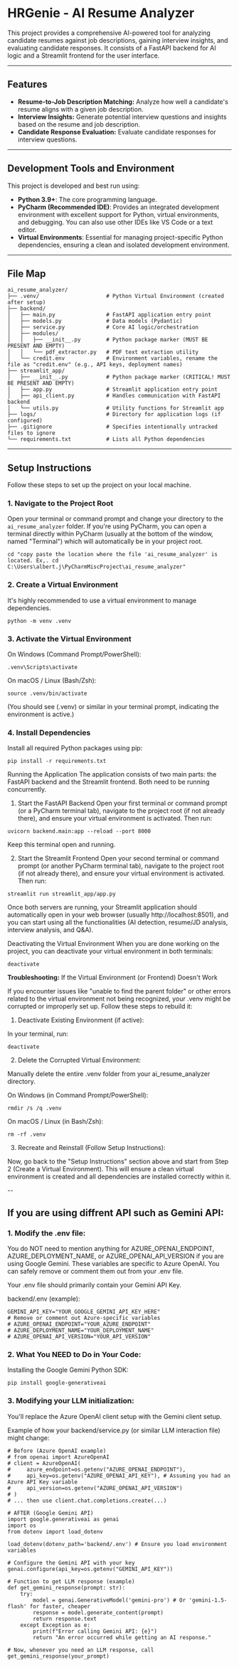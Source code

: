 # HRGenie - AI Resume Analyzer

This project provides a comprehensive AI-powered tool for analyzing candidate resumes against job descriptions, gaining interview insights, and evaluating candidate responses. It consists of a FastAPI backend for AI logic and a Streamlit frontend for the user interface.

---
## Features

* **Resume-to-Job Description Matching:** Analyze how well a candidate's resume aligns with a given job description.
* **Interview Insights:** Generate potential interview questions and insights based on the resume and job description.
* **Candidate Response Evaluation:** Evaluate candidate responses for interview questions.

---
## Development Tools and Environment

This project is developed and best run using:

* **Python 3.9+**: The core programming language.
* **PyCharm (Recommended IDE)**: Provides an integrated development environment with excellent support for Python, virtual environments, and debugging. You can also use other IDEs like VS Code or a text editor.
* **Virtual Environments**: Essential for managing project-specific Python dependencies, ensuring a clean and isolated development environment.

---
## File Map

```
ai_resume_analyzer/
├── .venv/                     # Python Virtual Environment (created after setup)
├── backend/
│   ├── main.py                # FastAPI application entry point
│   ├── models.py              # Data models (Pydantic)
│   ├── service.py             # Core AI logic/orchestration
│   ├── modules/
│   │   ├── __init__.py        # Python package marker (MUST BE PRESENT AND EMPTY)
│   │   └── pdf_extractor.py   # PDF text extraction utility
│   └── credit.env             # Environment variables, rename the file as "credit.env" (e.g., API keys, deployment names)
├── streamlit_app/
│   ├── __init__.py            # Python package marker (CRITICAL! MUST BE PRESENT AND EMPTY)
│   ├── app.py                 # Streamlit application entry point
│   ├── api_client.py          # Handles communication with FastAPI backend
│   └── utils.py               # Utility functions for Streamlit app
├── logs/                      # Directory for application logs (if configured)
├── .gitignore                 # Specifies intentionally untracked files to ignore
└── requirements.txt           # Lists all Python dependencies
```


---
## Setup Instructions

Follow these steps to set up the project on your local machine.

### 1. Navigate to the Project Root

Open your terminal or command prompt and change your directory to the `ai_resume_analyzer` folder. If you're using PyCharm, you can open a terminal directly within PyCharm (usually at the bottom of the window, named "Terminal") which will automatically be in your project root.

```
cd "copy paste the location where the file 'ai_resume_analyzer' is located. Ex,. cd C:\Users\albert.j\PyCharmMiscProject\ai_resume_analyzer"
```

### 2. Create a Virtual Environment

It's highly recommended to use a virtual environment to manage dependencies.

```
python -m venv .venv
```

### 3. Activate the Virtual Environment

On Windows (Command Prompt/PowerShell):

```
.venv\Scripts\activate
```

On macOS / Linux (Bash/Zsh):

```
source .venv/bin/activate
```

(You should see (.venv) or similar in your terminal prompt, indicating the environment is active.)

### 4. Install Dependencies

Install all required Python packages using pip:

```
pip install -r requirements.txt
```

Running the Application
The application consists of two main parts: the FastAPI backend and the Streamlit frontend. Both need to be running concurrently.

1. Start the FastAPI Backend
Open your first terminal or command prompt (or a PyCharm terminal tab), navigate to the project root (if not already there), and ensure your virtual environment is activated. Then run:

```
uvicorn backend.main:app --reload --port 8000
```

Keep this terminal open and running.

2. Start the Streamlit Frontend
Open your second terminal or command prompt (or another PyCharm terminal tab), navigate to the project root (if not already there), and ensure your virtual environment is activated. Then run:

```
streamlit run streamlit_app/app.py
```

Once both servers are running, your Streamlit application should automatically open in your web browser (usually http://localhost:8501), and you can start using all the functionalities (AI detection, resume/JD analysis, interview analysis, and Q&A).

Deactivating the Virtual Environment
When you are done working on the project, you can deactivate your virtual environment in both terminals:

```
deactivate
```

**Troubleshooting:** If the Virtual Environment (or Frontend) Doesn't Work

If you encounter issues like "unable to find the parent folder" or other errors related to the virtual environment not being recognized, your .venv might be corrupted or improperly set up. Follow these steps to rebuild it:

1. Deactivate Existing Environment (if active):
   
In your terminal, run:

```
deactivate
```

2. Delete the Corrupted Virtual Environment:
   
Manually delete the entire .venv folder from your ai_resume_analyzer directory.

On Windows (in Command Prompt/PowerShell):

```
rmdir /s /q .venv
```

On macOS / Linux (in Bash/Zsh):

```
rm -rf .venv
```

3. Recreate and Reinstall (Follow Setup Instructions):
   
Now, go back to the "Setup Instructions" section above and start from Step 2 (Create a Virtual Environment). This will ensure a clean virtual environment is created and all dependencies are installed correctly within it.

--

## If you are using diffrent API such as Gemini API:

### 1. Modify the .env file:

You do NOT need to mention anything for AZURE_OPENAI_ENDPOINT, AZURE_DEPLOYMENT_NAME, or AZURE_OPENAI_API_VERSION if you are using Google Gemini. These variables are specific to Azure OpenAI. You can safely remove or comment them out from your .env file.

Your .env file should primarily contain your Gemini API Key.

backend/.env (example):
```
GEMINI_API_KEY="YOUR_GOOGLE_GEMINI_API_KEY_HERE"
# Remove or comment out Azure-specific variables
# AZURE_OPENAI_ENDPOINT="YOUR_AZURE_ENDPOINT"
# AZURE_DEPLOYMENT_NAME="YOUR_DEPLOYMENT_NAME"
# AZURE_OPENAI_API_VERSION="YOUR_API_VERSION"
```
### 2. What You NEED to Do in Your Code:

Installing the Google Gemini Python SDK:
```
pip install google-generativeai
```
### 3. Modifying your LLM initialization:

You'll replace the Azure OpenAI client setup with the Gemini client setup.

Example of how your backend/service.py (or similar LLM interaction file) might change:
```
# Before (Azure OpenAI example)
# from openai import AzureOpenAI
# client = AzureOpenAI(
#     azure_endpoint=os.getenv("AZURE_OPENAI_ENDPOINT"),
#     api_key=os.getenv("AZURE_OPENAI_API_KEY"), # Assuming you had an Azure API Key variable
#     api_version=os.getenv("AZURE_OPENAI_API_VERSION")
# )
# ... then use client.chat.completions.create(...)

# AFTER (Google Gemini API)
import google.generativeai as genai
import os
from dotenv import load_dotenv

load_dotenv(dotenv_path='backend/.env') # Ensure you load environment variables

# Configure the Gemini API with your key
genai.configure(api_key=os.getenv("GEMINI_API_KEY"))

# Function to get LLM response (example)
def get_gemini_response(prompt: str):
    try:
        model = genai.GenerativeModel('gemini-pro') # Or 'gemini-1.5-flash' for faster, cheaper
        response = model.generate_content(prompt)
        return response.text
    except Exception as e:
        print(f"Error calling Gemini API: {e}")
        return "An error occurred while getting an AI response."

# Now, whenever you need an LLM response, call get_gemini_response(your_prompt)
```
